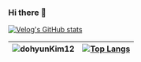 ### Hi there 👋

[![Velog's GitHub stats](https://velog-readme-stats.vercel.app/api/badge?name=dohyunkim12)](https://velog.io/@dohyunkim12) 

| <img src="https://github-readme-stats.vercel.app/api?username=dohyunKim12&show_icons=true&theme=default&include_all_commits=true" alt="dohyunKim12" /> | [![Top Langs](https://github-readme-stats.vercel.app/api/top-langs/?username=dohyunKim12&langs_count=8&hide=jupyter%20notebook,html,tsql,css&layout=compact)](https://github.com/dohyunKim12/github-readme-stats) |
|--- |---
